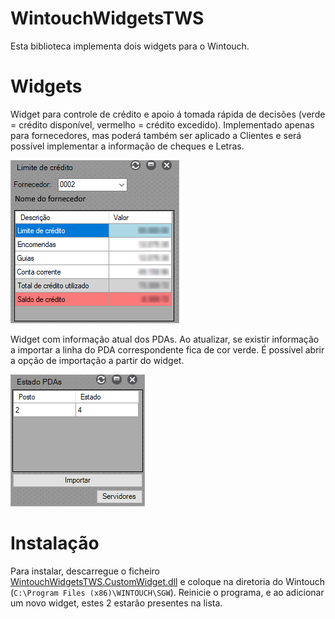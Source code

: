 # WintouchWidgetsTWS
Esta biblioteca implementa dois widgets para o Wintouch.

# Widgets

Widget para controle de crédito e apoio á tomada rápida de decisões (verde = crédito disponível, vermelho = crédito excedido).
Implementado apenas para fornecedores, mas poderá também ser aplicado a Clientes e será possível implementar a informação de cheques e Letras.

![Limite crédito](https://github.com/miguelfazenda/WintouchWidgetsTWS/raw/master/screenshot-limiteCredito.png)

Widget com informação atual dos PDAs.
Ao atualizar, se existir informação a importar a linha do PDA correspondente fica de cor verde.
É possível abrir a opção de importação a partir do widget.

![Estado PDAs](https://github.com/miguelfazenda/WintouchWidgetsTWS/raw/master/screenshot-estadoPDAs.png)

# Instalação
Para instalar, descarregue o ficheiro [WintouchWidgetsTWS.CustomWidget.dll](https://github.com/miguelfazenda/WintouchWidgetsTWS/releases/download/release/WintouchWidgetsTWS.CustomWidget.dll) e coloque na diretoria do Wintouch (`C:\Program Files (x86)\WINTOUCH\SGW`). Reinicie o programa, e ao adicionar um novo widget, estes 2 estarão presentes na lista.
